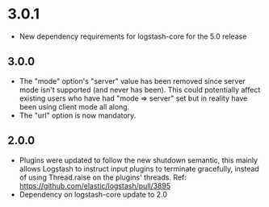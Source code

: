 # 3.0.1
  - New dependency requirements for logstash-core for the 5.0 release
## 3.0.0
 - The "mode" option's "server" value has been removed since server mode
   isn't supported (and never has been). This could potentially affect
   existing users who have had "mode => server" set but in reality have
   been using client mode all along.
 - The "url" option is now mandatory.

## 2.0.0
 - Plugins were updated to follow the new shutdown semantic, this mainly allows Logstash to instruct input plugins to terminate gracefully, 
   instead of using Thread.raise on the plugins' threads. Ref: https://github.com/elastic/logstash/pull/3895
 - Dependency on logstash-core update to 2.0

